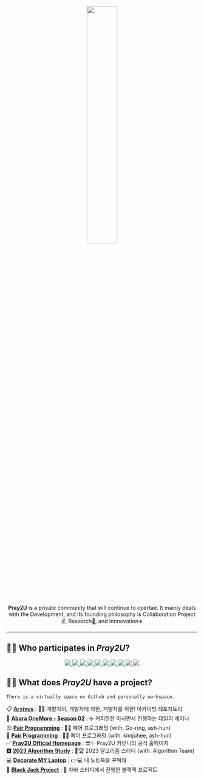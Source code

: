 <div align="center">
  <img width=40% src="https://user-images.githubusercontent.com/32566767/210431752-cc22ef68-088e-4ded-a950-c40c7b91216c.png"/>
  <p><b>Pray2U</b> is a private community that will continue to opertae.&nbspIt mainly deals with the Development, and its founding philosophy is Collaboration Project✌️, Research📑, and Innnovation✈️</p>
</div>

---    
## 🙋‍♂️ Who participates in *Pray2U*?  

<div align="center">
    <a href="https://github.com/ash-hun" align="center">
      <img src=https://img.shields.io/badge/Ash_hun-000000?style=flat-square/>
    </a>
    <a href="https://github.com/MinsungKimDev" align="center">
      <img src=https://img.shields.io/badge/MinsungKimDev-7b00bd?style=flat-square/>
    </a>
    <a href="https://github.com/HS980924" align="center">
      <img src=https://img.shields.io/badge/HS980924-5e5858?style=flat-square/>
    </a>
    <a href="https://github.com/chaeha617" align="center">
      <img src=https://img.shields.io/badge/chaeha617-e67c7c?style=flat-square/>
    </a>
    <a href="https://github.com/Yurile72" align="center">
      <img src=https://img.shields.io/badge/Yurile72-ededed?style=flat-square/>
    </a>
    <a href="https://github.com/go-ring" align="center">
      <img src=https://img.shields.io/badge/goring-7dd600?style=flat-square/>
    </a>
    <a href="https://github.com/kimju-hee" align="center">
      <img src=https://img.shields.io/badge/kimjuhee-ed61e6?style=flat-square/>
    </a>
    <a href="https://github.com/Dongbok-Lee" align="center">
      <img src=https://img.shields.io/badge/Dongbok_Lee-a18b5a?style=flat-square/>
    </a>
    <a href="https://github.com/limjongheok" align="center">
      <img src=https://img.shields.io/badge/limjongheok-3f46d1?style=flat-square/>
    </a>
    <a href="https://github.com/Byunjihun" align="center">
      <img src=https://img.shields.io/badge/Byunjihun-cfa900?style=flat-square/>
    </a>
</div>

## 👩‍💻 What does *Pray2U* have a project?
`There is a virtually space on Github and personally workspace.`

📋 [**Arxivus**](https://github.com/Pray2U/Arxivus) : 👩‍💻 개발자의, 개발자에 의한, 개발자를 위한! 아카이빙 레포지토리  
🌈 [**Abara OneMore - Season 02**](https://github.com/Pray2U/AbaraOneMore) : ☕ 커피한잔 마시면서 진행하는 데일리 세미나  
😍 [**Pair Programming**](https://github.com/Pray2U/Pair2goring-ashhun) : 🐱‍🚀 페어 프로그래밍 (with. Go-ring, ash-hun)   
🥰 [**Pair Programming**](https://github.com/Pray2U/Pair2kimjuhee-ashhun) : 🐔🔥 페어 프로그래밍 (with. kimjuhee, ash-hun)  
✅ [**Pray2U Official Homepage**](https://github.com/Pray2U/Pray2U_Homepage) : 😎✨ Pray2U 커뮤니티 공식 홈페이지  
🅰️ [**2023 Algorithm Study**](https://github.com/Pray2U/Algorithm-Study) : 🥇🏆 2023 알고리즘 스터디 (with. Algorithm Team)  
💻 [**Decorate MY Laptop**](https://github.com/Pray2U/Decorate_My_Laptop) : 👉💻 내 노트북을 꾸며줘  
📔 [**Black Jack Project**](https://github.com/Pray2U/Java_Study_BlackJackProject) : 📔 자바 스터디에서 진행한 블랙잭 프로젝트 

